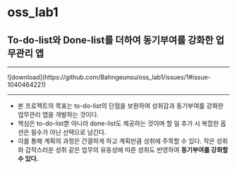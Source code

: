 # oss_lab1
## To-do-list와 Done-list를 더하여 동기부여를 강화한 업무관리 앱

<hr/>
![download](https://github.com/Bahngeunsu/oss_lab1/issues/1#issue-1040464221)
<hr/>

* 본 프로젝트의 목표는 to-do-list의 단점을 보완하여 성취감과 동기부여를 강화한 업무관리 앱을 개발하는 것이다.
* 핵심은 to-do-list뿐 아니라 done-list도 제공하는 것이며 할 일 추가 시 복잡한 옵션은 필수가 아닌 선택으로 남긴다.
* 이를 통해 계획의 과정은 간결하게 하고 계획만큼 성취에 주목할 수 있다. 작은 성취와 갑작스러운 성취 같은 업무의 유동성에 따른 성취도 반영하여 __동기부여를 강화할 수 있다.__ 
